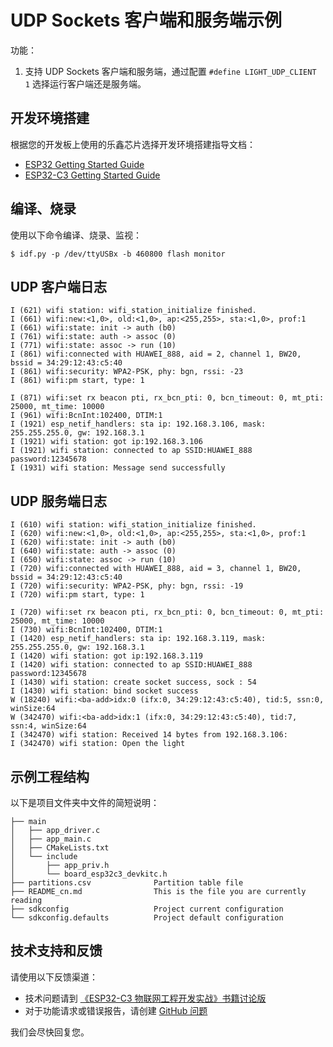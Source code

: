 # UDP Sockets 客户端和服务端示例

功能：

1. 支持 UDP Sockets 客户端和服务端，通过配置 `#define LIGHT_UDP_CLIENT   1` 选择运行客户端还是服务端。

## 开发环境搭建

根据您的开发板上使用的乐鑫芯片选择开发环境搭建指导文档：

- [ESP32 Getting Started Guide](https://docs.espressif.com/projects/esp-idf/en/v4.3.2/get-started/index.html)
- [ESP32-C3 Getting Started Guide](https://docs.espressif.com/projects/esp-idf/en/v4.3.2/esp32c3/get-started/index.html)

## 编译、烧录

使用以下命令编译、烧录、监视：

```shell
$ idf.py -p /dev/ttyUSBx -b 460800 flash monitor
```
## UDP 客户端日志

```
I (621) wifi station: wifi_station_initialize finished.
I (661) wifi:new:<1,0>, old:<1,0>, ap:<255,255>, sta:<1,0>, prof:1
I (661) wifi:state: init -> auth (b0)
I (761) wifi:state: auth -> assoc (0)
I (771) wifi:state: assoc -> run (10)
I (861) wifi:connected with HUAWEI_888, aid = 2, channel 1, BW20, bssid = 34:29:12:43:c5:40
I (861) wifi:security: WPA2-PSK, phy: bgn, rssi: -23
I (861) wifi:pm start, type: 1

I (871) wifi:set rx beacon pti, rx_bcn_pti: 0, bcn_timeout: 0, mt_pti: 25000, mt_time: 10000
I (961) wifi:BcnInt:102400, DTIM:1
I (1921) esp_netif_handlers: sta ip: 192.168.3.106, mask: 255.255.255.0, gw: 192.168.3.1
I (1921) wifi station: got ip:192.168.3.106
I (1921) wifi station: connected to ap SSID:HUAWEI_888 password:12345678
I (1931) wifi station: Message send successfully
```

## UDP 服务端日志

```
I (610) wifi station: wifi_station_initialize finished.
I (620) wifi:new:<1,0>, old:<1,0>, ap:<255,255>, sta:<1,0>, prof:1
I (620) wifi:state: init -> auth (b0)
I (640) wifi:state: auth -> assoc (0)
I (650) wifi:state: assoc -> run (10)
I (720) wifi:connected with HUAWEI_888, aid = 3, channel 1, BW20, bssid = 34:29:12:43:c5:40
I (720) wifi:security: WPA2-PSK, phy: bgn, rssi: -19
I (720) wifi:pm start, type: 1

I (720) wifi:set rx beacon pti, rx_bcn_pti: 0, bcn_timeout: 0, mt_pti: 25000, mt_time: 10000
I (730) wifi:BcnInt:102400, DTIM:1
I (1420) esp_netif_handlers: sta ip: 192.168.3.119, mask: 255.255.255.0, gw: 192.168.3.1
I (1420) wifi station: got ip:192.168.3.119
I (1420) wifi station: connected to ap SSID:HUAWEI_888 password:12345678
I (1430) wifi station: create socket success, sock : 54
I (1430) wifi station: bind socket success
W (18240) wifi:<ba-add>idx:0 (ifx:0, 34:29:12:43:c5:40), tid:5, ssn:0, winSize:64
W (342470) wifi:<ba-add>idx:1 (ifx:0, 34:29:12:43:c5:40), tid:7, ssn:4, winSize:64
I (342470) wifi station: Received 14 bytes from 192.168.3.106:
I (342470) wifi station: Open the light
```

## 示例工程结构

以下是项目文件夹中文件的简短说明：

```
├── main
│   ├── app_driver.c
│   ├── app_main.c
│   ├── CMakeLists.txt
│   └── include
│       ├── app_priv.h
│       └── board_esp32c3_devkitc.h
├── partitions.csv              Partition table file
├── README_cn.md                This is the file you are currently reading
├── sdkconfig                   Project current configuration
└── sdkconfig.defaults          Project default configuration
```

## 技术支持和反馈

请使用以下反馈渠道：

* 技术问题请到 [《ESP32-C3 物联网工程开发实战》书籍讨论版](https://esp32.com/)
* 对于功能请求或错误报告，请创建 [GitHub 问题](https://github.com/espressif/book-esp32c3-iot-projects/issues)

我们会尽快回复您。
